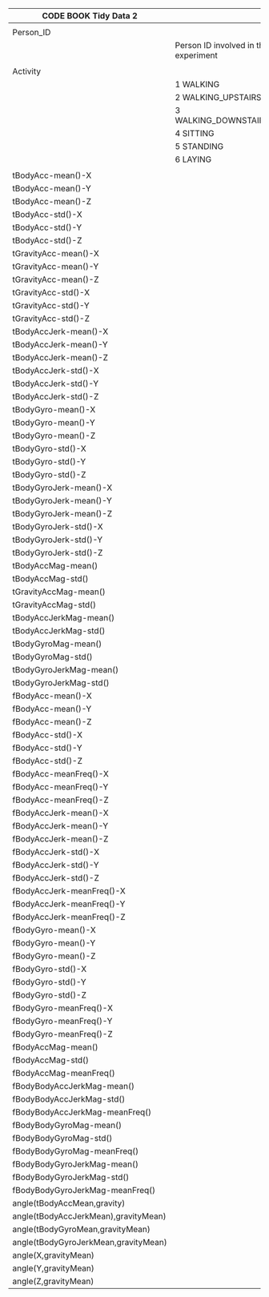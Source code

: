 | CODE BOOK Tidy Data 2                |                                      |
|--------------------------------------|--------------------------------------|
|                                      |                                      |
| Person_ID                            |                                      |
|                                      | Person ID involved in the experiment |
|                                      |                                      |
| Activity                             |                                      |
|                                      | 1 WALKING                            |
|                                      | 2 WALKING_UPSTAIRS                   |
|                                      | 3 WALKING_DOWNSTAIRS                 |
|                                      | 4 SITTING                            |
|                                      | 5 STANDING                           |
|                                      | 6 LAYING                             |
|                                      |                                      |
| tBodyAcc-mean()-X                    |                                      |
| tBodyAcc-mean()-Y                    |                                      |
| tBodyAcc-mean()-Z                    |                                      |
| tBodyAcc-std()-X                     |                                      |
| tBodyAcc-std()-Y                     |                                      |
| tBodyAcc-std()-Z                     |                                      |
| tGravityAcc-mean()-X                 |                                      |
| tGravityAcc-mean()-Y                 |                                      |
| tGravityAcc-mean()-Z                 |                                      |
| tGravityAcc-std()-X                  |                                      |
| tGravityAcc-std()-Y                  |                                      |
| tGravityAcc-std()-Z                  |                                      |
| tBodyAccJerk-mean()-X                |                                      |
| tBodyAccJerk-mean()-Y                |                                      |
| tBodyAccJerk-mean()-Z                |                                      |
| tBodyAccJerk-std()-X                 |                                      |
| tBodyAccJerk-std()-Y                 |                                      |
| tBodyAccJerk-std()-Z                 |                                      |
| tBodyGyro-mean()-X                   |                                      |
| tBodyGyro-mean()-Y                   |                                      |
| tBodyGyro-mean()-Z                   |                                      |
| tBodyGyro-std()-X                    |                                      |
| tBodyGyro-std()-Y                    |                                      |
| tBodyGyro-std()-Z                    |                                      |
| tBodyGyroJerk-mean()-X               |                                      |
| tBodyGyroJerk-mean()-Y               |                                      |
| tBodyGyroJerk-mean()-Z               |                                      |
| tBodyGyroJerk-std()-X                |                                      |
| tBodyGyroJerk-std()-Y                |                                      |
| tBodyGyroJerk-std()-Z                |                                      |
| tBodyAccMag-mean()                   |                                      |
| tBodyAccMag-std()                    |                                      |
| tGravityAccMag-mean()                |                                      |
| tGravityAccMag-std()                 |                                      |
| tBodyAccJerkMag-mean()               |                                      |
| tBodyAccJerkMag-std()                |                                      |
| tBodyGyroMag-mean()                  |                                      |
| tBodyGyroMag-std()                   |                                      |
| tBodyGyroJerkMag-mean()              |                                      |
| tBodyGyroJerkMag-std()               |                                      |
| fBodyAcc-mean()-X                    |                                      |
| fBodyAcc-mean()-Y                    |                                      |
| fBodyAcc-mean()-Z                    |                                      |
| fBodyAcc-std()-X                     |                                      |
| fBodyAcc-std()-Y                     |                                      |
| fBodyAcc-std()-Z                     |                                      |
| fBodyAcc-meanFreq()-X                |                                      |
| fBodyAcc-meanFreq()-Y                |                                      |
| fBodyAcc-meanFreq()-Z                |                                      |
| fBodyAccJerk-mean()-X                |                                      |
| fBodyAccJerk-mean()-Y                |                                      |
| fBodyAccJerk-mean()-Z                |                                      |
| fBodyAccJerk-std()-X                 |                                      |
| fBodyAccJerk-std()-Y                 |                                      |
| fBodyAccJerk-std()-Z                 |                                      |
| fBodyAccJerk-meanFreq()-X            |                                      |
| fBodyAccJerk-meanFreq()-Y            |                                      |
| fBodyAccJerk-meanFreq()-Z            |                                      |
| fBodyGyro-mean()-X                   |                                      |
| fBodyGyro-mean()-Y                   |                                      |
| fBodyGyro-mean()-Z                   |                                      |
| fBodyGyro-std()-X                    |                                      |
| fBodyGyro-std()-Y                    |                                      |
| fBodyGyro-std()-Z                    |                                      |
| fBodyGyro-meanFreq()-X               |                                      |
| fBodyGyro-meanFreq()-Y               |                                      |
| fBodyGyro-meanFreq()-Z               |                                      |
| fBodyAccMag-mean()                   |                                      |
| fBodyAccMag-std()                    |                                      |
| fBodyAccMag-meanFreq()               |                                      |
| fBodyBodyAccJerkMag-mean()           |                                      |
| fBodyBodyAccJerkMag-std()            |                                      |
| fBodyBodyAccJerkMag-meanFreq()       |                                      |
| fBodyBodyGyroMag-mean()              |                                      |
| fBodyBodyGyroMag-std()               |                                      |
| fBodyBodyGyroMag-meanFreq()          |                                      |
| fBodyBodyGyroJerkMag-mean()          |                                      |
| fBodyBodyGyroJerkMag-std()           |                                      |
| fBodyBodyGyroJerkMag-meanFreq()      |                                      |
| angle(tBodyAccMean,gravity)          |                                      |
| angle(tBodyAccJerkMean),gravityMean) |                                      |
| angle(tBodyGyroMean,gravityMean)     |                                      |
| angle(tBodyGyroJerkMean,gravityMean) |                                      |
| angle(X,gravityMean)                 |                                      |
| angle(Y,gravityMean)                 |                                      |
| angle(Z,gravityMean)                 |                                      |
